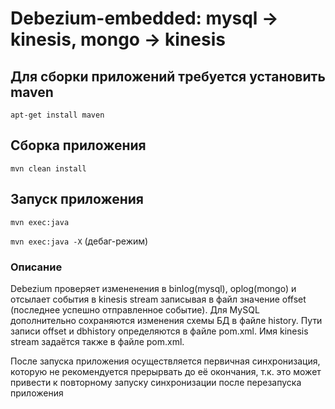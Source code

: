 # Debezium-embedded: mysql -> kinesis, mongo -> kinesis

## Для сборки приложений требуется установить maven
`apt-get install maven`

## Сборка приложения
`mvn clean install`

## Запуск приложения
`mvn exec:java`

`mvn exec:java -X` (дебаг-режим)

### Описание
Debezium проверяет измененения в binlog(mysql), oplog(mongo) и отсылает события в kinesis stream записывая в файл значение offset (последнее успешно отправленное событие). Для MySQL дополнительно сохраняются изменения схемы БД в файле history. Пути записи offset и dbhistory определяются в файле pom.xml. Имя kinesis stream задаётся также в файле pom.xml.

После запуска приложения осуществляется первичная синхронизация, которую не рекомендуется прерырвать до её окончания, т.к. это может привести к повторному запуску синхронизации после перезапуска приложения